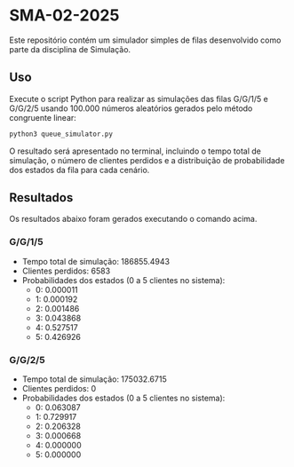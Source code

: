 # SMA-02-2025

Este repositório contém um simulador simples de filas desenvolvido como parte da disciplina de Simulação.

## Uso

Execute o script Python para realizar as simulações das filas G/G/1/5 e G/G/2/5 usando 100.000 números aleatórios gerados pelo método congruente linear:

```bash
python3 queue_simulator.py
```

O resultado será apresentado no terminal, incluindo o tempo total de simulação, o número de clientes perdidos e a distribuição de probabilidade dos estados da fila para cada cenário.

## Resultados

Os resultados abaixo foram gerados executando o comando acima.

### G/G/1/5
- Tempo total de simulação: 186855.4943
- Clientes perdidos: 6583
- Probabilidades dos estados (0 a 5 clientes no sistema):
  - 0: 0.000011
  - 1: 0.000192
  - 2: 0.001486
  - 3: 0.043868
  - 4: 0.527517
  - 5: 0.426926

### G/G/2/5
- Tempo total de simulação: 175032.6715
- Clientes perdidos: 0
- Probabilidades dos estados (0 a 5 clientes no sistema):
  - 0: 0.063087
  - 1: 0.729917
  - 2: 0.206328
  - 3: 0.000668
  - 4: 0.000000
  - 5: 0.000000
